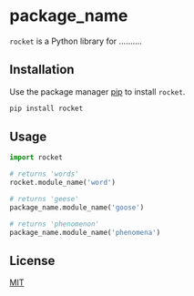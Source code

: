 # package_name

`rocket` is a Python library for ..........

## Installation

Use the package manager [pip](https://pip.pypa.io/en/stable/) to install `rocket`.

```bash
pip install rocket
```

## Usage

```python
import rocket

# returns 'words'
rocket.module_name('word')

# returns 'geese'
package_name.module_name('goose')

# returns 'phenomenon'
package_name.module_name('phenomena')
```

## License
[MIT](https://choosealicense.com/licenses/mit/)